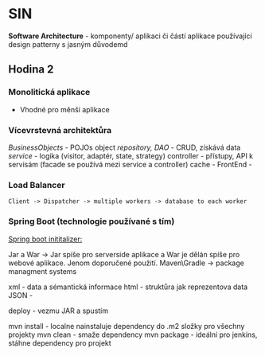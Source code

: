 # SIN

__Software Architecture__ - komponenty/ aplikaci či částí aplikace používající design patterny s jasným důvodemd

## Hodina 2

### Monolitická aplikace

- Vhodné pro měnší aplikace

### Vícevrstevná architektůra

_BusinessObjects_ - POJOs object
_repository, DAO_ - CRUD, získává data
_service_ - logika (visitor, adaptér, state, strategy)
controller - přístupy, API k servisám (facade se používá mezi service a controller)
cache - 
FrontEnd -


### Load Balancer
`
Client -> Dispatcher -> multiple workers -> database to each worker
`

### Spring Boot (technologie používané s tím)

[Spring boot inititalizer:](https://start.spring.io)

Jar a War -> Jar spíše pro serverside aplikace a War je dělán spíše pro webové aplikace. Jenom doporučené použití.
Maven\Gradle -> package managment systems

xml - data a sémantická informace
html - struktůra jak reprezentova data
JSON - 

deploy - vezmu JAR a spustím

mvn install - localne nainstaluje dependency do .m2 složky pro všechny projekty
mvn clean - smaže dependency
mvn package - ideální pro jenkins, stáhne dependency pro projekt
